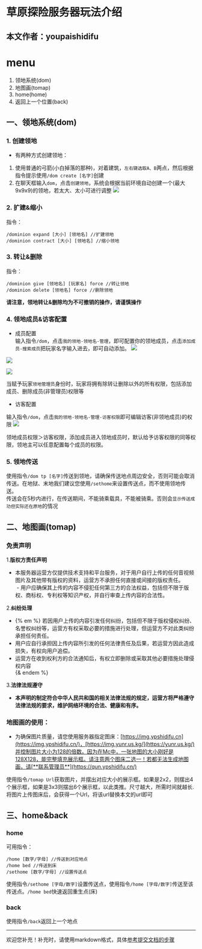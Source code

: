 # 草原探险服务器玩法介绍
## 本文作者：youpaishidifu

# menu
1. 领地系统(dom)
2. 地图画(tomap)
3. home(home)
4. 返回上一个位置(back)

## 一、领地系统(dom)
### 1. 创建领地
- 有两种方式创建领地：
1. 使用普通的弓箭(小白掉落的那种)，对着建筑，`左右键选取A、B`两点，然后根据指令提示使用`/dom create [名字]`创建
2. 在聊天框输入`dom`，点击`创建领地`，系统会根据当前环境自动创建一个(最大9x9x9)的领地，若太大、太小可进行调整
![](https://img.yunr.us.kg/api/cfile/AgACAgUAAyEGAASO2xA4AAMfZxeIgD_4AAEJx8fUKVoq66tpf1cvAAKdwDEbmWy5VP0Dt3dWLhESAQADAgADeQADNgQ)

### 2. 扩建&缩小
指令：
```
/dominion expand [大小] [领地名] //扩建领地
/dominion contract [大小] [领地名] //缩小领地
```
### 3. 转让&删除
指令：
```
/dominion give [领地名] [玩家名] force //转让领地
/dominion delete [领地名] force //删除领地
```
**请注意，领地转让&删除均为不可撤销的操作，请谨慎操作**

### 4. 领地成员&访客配置
- 成员配置<br>
输入指令`/dom`，点击`我的领地-领地名-管理`，即可配置你的领地成员，点击`添加成员-搜索成员`把玩家名字输入进去，即可自动添加。
![](https://img.yunr.us.kg/api/cfile/AgACAgUAAyEGAASO2xA4AAMgZxeSl_MIu31pk_vWZ_Yns3vq8pYAArLAMRuZbLlU52PNMsfSjvABAAMCAAN5AAM2BA)

![](https://img.yunr.us.kg/api/cfile/AgACAgUAAyEGAASO2xA4AAMhZxeTZ-bWS2pWwGdrU5mYL9CXVSwAArPAMRuZbLlUKdAHq7hBYrMBAAMCAAN5AAM2BA)

![](https://img.yunr.us.kg/api/cfile/AgACAgUAAyEGAASO2xA4AAMiZxeTbDDOD_ptPVxTGuY3mHnKFT4AArXAMRuZbLlUhItX67TqpIcBAAMCAAN5AAM2BA)

当赋予玩家`领地管理员`身份时，玩家将拥有除转让删除以外的所有权限，包括添加成员、删除成员(非管理员)权限等


- 访客配置<br>

输入指令`/dom`，点击`我的领地-领地名-管理-访客权限`即可编辑访客(非领地成员)的权限
![](https://img.yunr.us.kg/api/cfile/AgACAgUAAyEGAASO2xA4AAMjZxeVxPylHEAxz3X31wgBSXS3aHUAArjAMRuZbLlUwjr0DqMK4RgBAAMCAAN4AAM2BA)

领地成员权限＞访客权限，添加成员进入领地成员时，默认给予访客权限的同等权限，领地主可以任意配置每个成员的权限。

### 5. 领地传送
使用指令`/dom tp [名字]`传送到领地，请确保传送地点周边安全，否则可能会取消传送。在地狱、末地我们建议您使用`/sethome`来设置传送点，而不使用领地传送。<br>传送会在5秒内进行，在传送期间，不能骑乘载具，不能被骑乘。否则会`显示传送成功但实际还在原地`的情况


## 二、地图画(tomap)

### 免责声明

1.**版权方责任声明**
- 本服务器运营方仅提供技术支持和平台服务，对于用户自行上传的任何音视频图片及其他带有版权的资料，运营方不承担任何直接或间接的版权责任。<br> - 用户应确保其上传的内容不侵犯任何第三方的合法权益，包括但不限于版权、商标权、专利权等知识产权，并自行审查上传内容的合法性。

2.**纠纷处理**<br>
- {% em %} 若因用户上传的内容引发任何纠纷，包括但不限于版权侵权纠纷、名誉权纠纷等，运营方有权采取必要的措施进行处理，但运营方不对此类纠纷承担任何责任。<br>
- 用户应自行承担因上传内容所引发的任何法律责任及后果，若运营方因此造成损失，有权向用户追偿。<br>
- 运营方在收到权利方的合法通知后，有权立即删除或采取其他必要措施处理侵权内容<br>{& endem %}

3.**法律法规遵守**
- **本声明的制定符合中华人民共和国的相关法律法规的规定，运营方将严格遵守法律法规的要求，维护网络环境的合法、健康和有序。**

### 地图画的使用：
- 为确保图片质量，请您使用服务器指定图床：[https://img.ypshidifu.cn](https://img.ypshidifu.cn/)，[https://img.yunr.us.kg/](https://yunr.us.kg/)并控制图片大小为128的倍数。因为在Mc中，一张地图的大小刚好是128X128，能完整填充展示框。请注意两个图床二选一！若都无法生成地图画，请[**联系管理员**](https://qun.ypshidifu.cn/)

使用指令`/tomap Url`获取图片，并摆出对应大小的展示框。如果是2x2，则摆出4个展示框，如果是3x3则摆出6个展示框，以此类推。尺寸越大，所需时间就越长.
将图片上传图床后，会获得一个Url，将该url替换本文的url即可

## 三、home&back

### home
可用指令：
```
/home [数字/字母] //传送到对应地点
/home bed //传送到床
/sethome [数字/字母] //设置传送点
```
使用指令`/sethome [字母/数字]`设置传送点，使用指令`/home [字母/数字]`传送至该传送点。`/home bed`快速返回重生点(床)

### back
使用指令`/back`返回上一个地点

---
欢迎您补充！补充时，请使用markdown格式，具体[参考提交文档的步骤](help.md)
